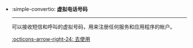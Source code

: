 <style>
.md-content .md-typeset h1 {
      display: none;
  }
</style>

<div class="grid cards" markdown>

-   :simple-convertio: __虚拟电话号码__

    ---

    可以接收短信和呼叫的虚拟号码，用来注册任何服务和应用程序的帐户。

    [:octicons-arrow-right-24: 去使用](https://sms-activate.org/cn)

</div>